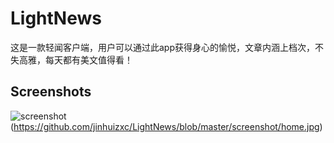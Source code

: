 # LightNews
这是一款轻闻客户端，用户可以通过此app获得身心的愉悦，文章内涵上档次，不失高雅，每天都有美文值得看！
## Screenshots
![screenshot](https://github.com/jinhuizxc/LightNews/blob/master/screenshot/collect.jpg)
(https://github.com/jinhuizxc/LightNews/blob/master/screenshot/home.jpg)
